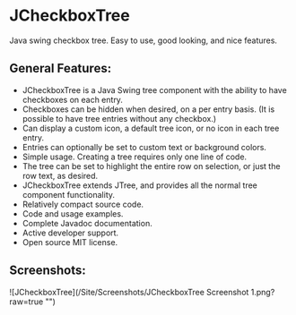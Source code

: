 # JCheckboxTree
Java swing checkbox tree. Easy to use, good looking, and nice features.


## General Features:
* JCheckboxTree is a Java Swing tree component with the ability to have checkboxes on each entry. 
* Checkboxes can be hidden when desired, on a per entry basis. 
(It is possible to have tree entries without any checkbox.) 
* Can display a custom icon, a default tree icon, or no icon in each tree entry.
* Entries can optionally be set to custom text or background colors.
* Simple usage. Creating a tree requires only one line of code.
* The tree can be set to highlight the entire row on selection, or just the row text, as desired.
* JCheckboxTree extends JTree, and provides all the normal tree component functionality. 
* Relatively compact source code.
* Code and usage examples.
* Complete Javadoc documentation.
* Active developer support. 
* Open source MIT license.

## Screenshots:

![JCheckboxTree](/Site/Screenshots/JCheckboxTree Screenshot 1.png?raw=true "")

